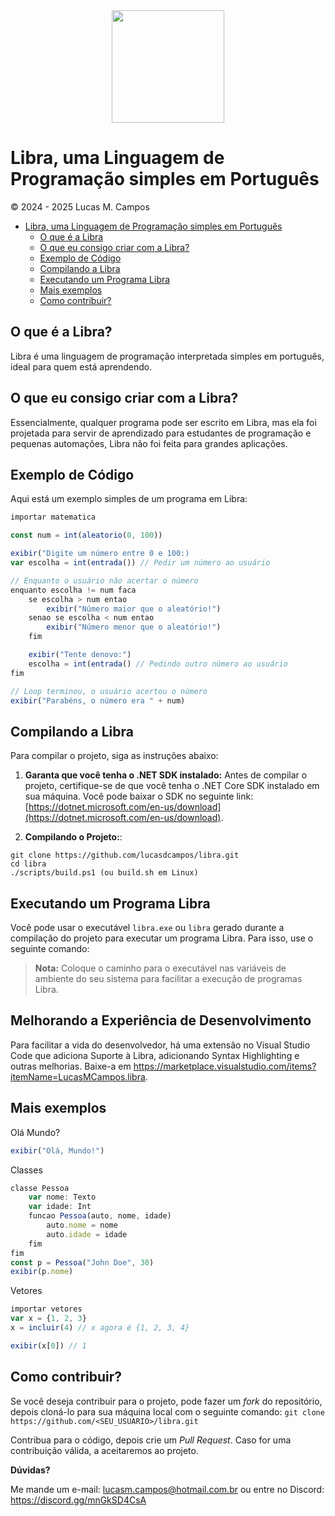 <div align=center>
    <img src="https://avatars.githubusercontent.com/u/170988597?s=400&u=1aa68e42fb32ade404e8312e7b765d74578a57e3&v=4" width=180px>
</div>

# Libra, uma Linguagem de Programação simples em Português
&copy; 2024 - 2025 Lucas M. Campos

-   [Libra, uma Linguagem de Programação simples em Português](#libra-uma-linguagem-de-programacão-simples-em-português)
    -   [O que é a Libra](#o-que-é-a-libra)
    -   [O que eu consigo criar com a Libra?](#o-que-eu-consigo-criar-com-a-libra)
    -   [Exemplo de Código](#exemplo-de-código)
    -   [Compilando a Libra](#compilando-a-libra)
    -   [Executando um Programa Libra](#executando-um-programa-libra)
    -   [Mais exemplos](#mais-exemplos)
    -   [Como contribuir?](#como-contribuir)


## O que é a Libra?

Libra é uma linguagem de programação interpretada simples em português, ideal para quem está aprendendo.

## O que eu consigo criar com a Libra?

Essencialmente, qualquer programa pode ser escrito em Libra, mas ela foi projetada para servir de aprendizado para estudantes de programação
e pequenas automações, Libra não foi feita para grandes aplicações.

## Exemplo de Código

Aqui está um exemplo simples de um programa em Libra:

```js
importar matematica

const num = int(aleatorio(0, 100))

exibir("Digite um número entre 0 e 100:)
var escolha = int(entrada()) // Pedir um número ao usuário

// Enquanto o usuário não acertar o número
enquanto escolha != num faca
    se escolha > num entao
        exibir("Número maior que o aleatório!")
    senao se escolha < num entao
        exibir("Número menor que o aleatório!")
    fim

    exibir("Tente denovo:")
    escolha = int(entrada() // Pedindo outro número ao usuário
fim

// Loop terminou, o usuário acertou o número
exibir("Parabéns, o número era " + num)
```

## Compilando a Libra

Para compilar o projeto, siga as instruções abaixo:

1. **Garanta que você tenha o .NET SDK instalado:** Antes de compilar o projeto, certifique-se de que você tenha o .NET Core SDK instalado em sua máquina. Você pode baixar o SDK no seguinte link: [https://dotnet.microsoft.com/en-us/download](https://dotnet.microsoft.com/en-us/download).

2. **Compilando o Projeto:**:

```
git clone https://github.com/lucasdcampos/libra.git
cd libra
./scripts/build.ps1 (ou build.sh em Linux)
```

## Executando um Programa Libra

Você pode usar o executável `libra.exe` ou `libra` gerado durante a compilação do projeto para executar um programa Libra.
Para isso, use o seguinte comando:

> **Nota:** Coloque o caminho para o executável nas variáveis de ambiente do seu sistema para facilitar a execução de programas Libra.

## Melhorando a Experiência de Desenvolvimento
Para facilitar a vida do desenvolvedor, há uma extensão no Visual Studio Code que adiciona Suporte à Libra, adicionando Syntax Highlighting e outras melhorias. 
Baixe-a em https://marketplace.visualstudio.com/items?itemName=LucasMCampos.libra.

## Mais exemplos
Olá Mundo?
```js
exibir("Olá, Mundo!")
```
Classes
```js
classe Pessoa
    var nome: Texto
    var idade: Int
    funcao Pessoa(auto, nome, idade)
        auto.nome = nome
        auto.idade = idade
    fim
fim
const p = Pessoa("John Doe", 30)
exibir(p.nome)
```
Vetores
```js
importar vetores
var x = {1, 2, 3}
x = incluir(4) // x agora é {1, 2, 3, 4}

exibir(x[0]) // 1
```
## Como contribuir?

Se você deseja contribuir para o projeto, pode fazer um *fork* do repositório, depois cloná-lo para sua máquina local com o seguinte comando:
`git clone https://github.com/<SEU_USUARIO>/libra.git`

Contribua para o código, depois crie um *Pull Request*. Caso for uma contribuição válida, a aceitaremos ao projeto.

**Dúvidas?**

Me mande um e-mail: <a href="mailto:lucas.campos44@fatec.sp.gov.br">lucasm.campos@hotmail.com.br</a>
ou entre no Discord: https://discord.gg/mnGkSD4CsA
